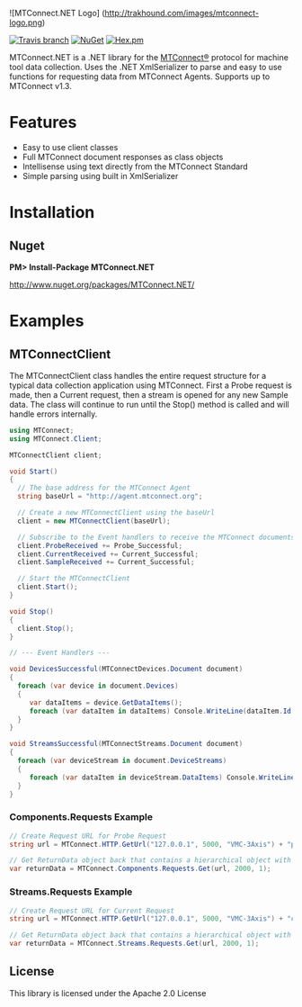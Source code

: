 ![MTConnect.NET Logo] (http://trakhound.com/images/mtconnect-logo.png)

[![Travis branch](https://img.shields.io/travis/TrakHound/MTConnect.NET.svg?style=flat-square)](https://travis-ci.org/TrakHound/MTConnect.NET) [![NuGet](https://img.shields.io/nuget/v/MTConnect.Net.svg?style=flat-square)](https://www.nuget.org/packages/MTConnect.NET/) [![Hex.pm](https://img.shields.io/hexpm/l/plug.svg?style=flat-square)](https://www.apache.org/licenses/LICENSE-2.0)

MTConnect.NET is a .NET library for the [MTConnect®](http://www.mtconnect.org) protocol for machine tool data collection. Uses the .NET XmlSerializer to parse and easy to use functions for requesting data from MTConnect Agents. Supports up to MTConnect v1.3.

# Features
- Easy to use client classes
- Full MTConnect document responses as class objects
- Intellisense using text directly from the MTConnect Standard
- Simple parsing using built in XmlSerializer

# Installation

## Nuget
**PM> Install-Package MTConnect.NET**

http://www.nuget.org/packages/MTConnect.NET/

# Examples

## MTConnectClient
The MTConnectClient class handles the entire request structure for a typical data collection application using MTConnect. First a Probe request is made, then a Current request, then a stream is opened for any new Sample data. The class will continue to run until the Stop() method is called and will handle errors internally.

```c#
using MTConnect;
using MTConnect.Client;

MTConnectClient client;

void Start()
{
  // The base address for the MTConnect Agent
  string baseUrl = "http://agent.mtconnect.org";

  // Create a new MTConnectClient using the baseUrl
  client = new MTConnectClient(baseUrl);

  // Subscribe to the Event handlers to receive the MTConnect documents
  client.ProbeReceived += Probe_Successful;
  client.CurrentReceived += Current_Successful;
  client.SampleReceived += Current_Successful;

  // Start the MTConnectClient
  client.Start();
}

void Stop()
{
  client.Stop();
}

// --- Event Handlers ---

void DevicesSuccessful(MTConnectDevices.Document document)
{
  foreach (var device in document.Devices)
  {
     var dataItems = device.GetDataItems();
     foreach (var dataItem in dataItems) Console.WriteLine(dataItem.Id + " : " + dataItem.Name);
  }
}

void StreamsSuccessful(MTConnectStreams.Document document)
{
  foreach (var deviceStream in document.DeviceStreams)
  {
     foreach (var dataItem in deviceStream.DataItems) Console.WriteLine(dataItem.DataItemId + " = " + dataItem.CDATA);
  }
}

```

### Components.Requests Example

```c#
// Create Request URL for Probe Request
string url = MTConnect.HTTP.GetUrl("127.0.0.1", 5000, "VMC-3Axis") + "probe";

// Get ReturnData object back that contains a hierarchical object with the retrieved Current data 
var returnData = MTConnect.Components.Requests.Get(url, 2000, 1);
```

### Streams.Requests Example

```c#
// Create Request URL for Current Request
string url = MTConnect.HTTP.GetUrl("127.0.0.1", 5000, "VMC-3Axis") + "current";

// Get ReturnData object back that contains a hierarchical object with the retrieved Probe data 
var returnData = MTConnect.Streams.Requests.Get(url, 2000, 1);
```

## License
This library is licensed under the Apache 2.0 License
